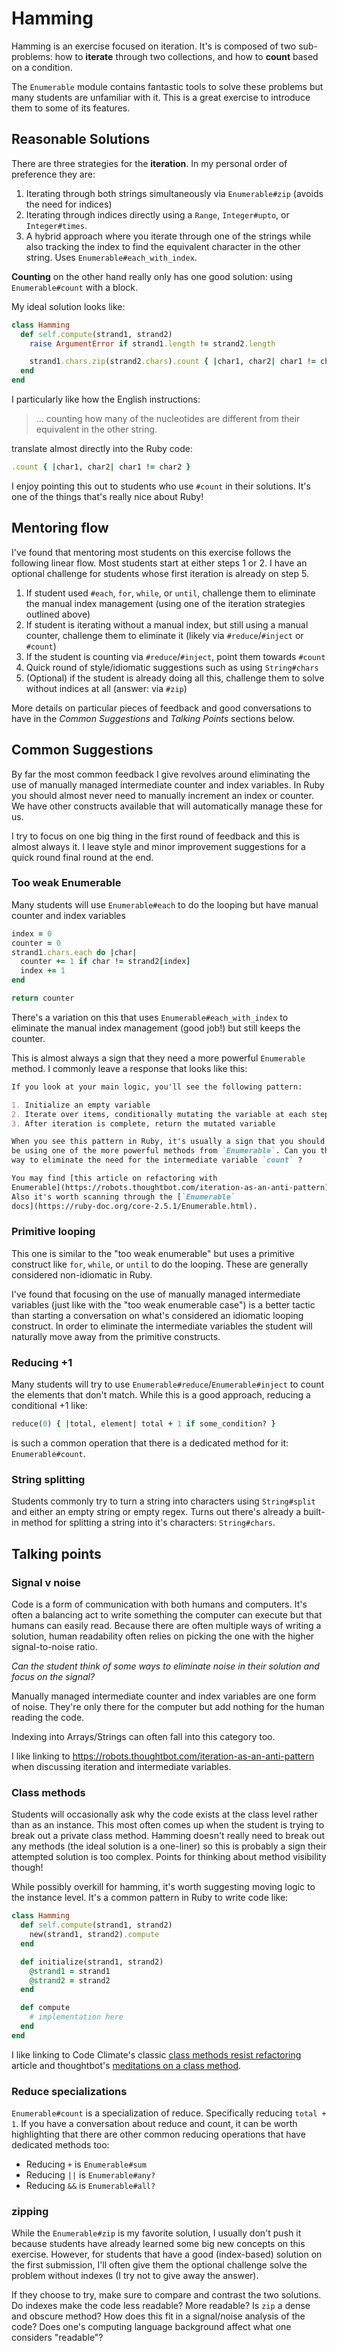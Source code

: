 # Hamming

Hamming is an exercise focused on iteration. It's is composed of two
sub-problems: how to **iterate** through two collections, and how to **count**
based on a condition.

The `Enumerable` module contains fantastic tools to solve these problems but
many students are unfamiliar with it. This is a great exercise to introduce them
to some of its features.

## Reasonable Solutions

There are three strategies for the **iteration**. In my personal order of
preference they are:

1. Iterating through both strings simultaneously via `Enumerable#zip` (avoids
   the need for indices)
2. Iterating through indices directly using a `Range`, `Integer#upto`, or
   `Integer#times`.
3. A hybrid approach where you iterate through one of the strings while also
   tracking the index to find the equivalent character in the other string. Uses
`Enumerable#each_with_index`.

**Counting** on the other hand really only has one good solution: using
`Enumerable#count` with a block.

My ideal solution looks like:

```ruby
class Hamming
  def self.compute(strand1, strand2)
    raise ArgumentError if strand1.length != strand2.length

    strand1.chars.zip(strand2.chars).count { |char1, char2| char1 != char2 }
  end
end
```

I particularly like how the English instructions:

> ... counting how many of the nucleotides are different from their equivalent in the other string.

translate almost directly into the Ruby code:

```ruby
.count { |char1, char2| char1 != char2 }
```

I enjoy pointing this out to students who use `#count` in their solutions. It's
one of the things that's really nice about Ruby!

## Mentoring flow

I've found that mentoring most students on this exercise follows the following
linear flow. Most students start at either steps 1 or 2. I have an optional
challenge for students whose first iteration is already on step 5.

1. If student used `#each`, `for`, `while`, or `until`, challenge them to
   eliminate the manual index management (using one of the iteration strategies
   outlined above)
2. If student is iterating without a manual index, but still using a manual
   counter, challenge them to eliminate it (likely via `#reduce`/`#inject` or
   `#count`)
3. If the student is counting via `#reduce`/`#inject`, point them towards
   `#count`
4. Quick round of style/idiomatic suggestions such as using `String#chars`
5. (Optional) if the student is already doing all this, challenge them to solve
   without indices at all (answer: via `#zip`)

More details on particular pieces of feedback and good conversations to have in
the _Common Suggestions_ and _Talking Points_ sections below.

## Common Suggestions

By far the most common feedback I give revolves around eliminating the use of
manually managed intermediate counter and index variables. In Ruby you should
almost never need to manually increment an index or counter. We have other
constructs available that will automatically manage these for us.

I try to focus on one big thing in the first round of feedback and this is
almost always it. I leave style and minor improvement suggestions for a quick
round final round at the end.

### Too weak Enumerable

Many students will use `Enumerable#each` to do the looping but have manual
counter and index variables

```ruby
index = 0
counter = 0
strand1.chars.each do |char|
  counter += 1 if char != strand2[index]
  index += 1
end

return counter
```

There's a variation on this that uses `Enumerable#each_with_index` to eliminate
the manual index management (good job!) but still keeps the counter.

This is almost always a sign that they need a more powerful `Enumerable` method.
I commonly leave a response that looks like this:

```md
If you look at your main logic, you'll see the following pattern:

1. Initialize an empty variable
2. Iterate over items, conditionally mutating the variable at each step
3. After iteration is complete, return the mutated variable

When you see this pattern in Ruby, it's usually a sign that you should instead
be using one of the more powerful methods from `Enumerable`. Can you think of a
way to eliminate the need for the intermediate variable `count` ?

You may find [this article on refactoring with
Enumerable](https://robots.thoughtbot.com/iteration-as-an-anti-pattern) helpful.
Also it's worth scanning through the [`Enumerable`
docs](https://ruby-doc.org/core-2.5.1/Enumerable.html).
```

### Primitive looping

This one is similar to the "too weak enumerable" but uses a primitive construct
like `for`, `while`, or `until` to do the looping. These are generally
considered non-idiomatic in Ruby.

I've found that focusing on the use of manually managed intermediate variables
(just like with the "too weak enumerable case") is a better tactic than starting
a conversation on what's considered an idiomatic looping construct. In order to
eliminate the intermediate variables the student will naturally move away from
the primitive constructs.

### Reducing +1

Many students will try to use `Enumerable#reduce`/`Enumerable#inject` to count
the elements that don't match. While this is a good approach, reducing a
conditional +1 like:

```ruby
reduce(0) { |total, element| total + 1 if some_condition? }
```

is such a common operation that there is a dedicated method for it:
`Enumerable#count`.

### String splitting

Students commonly try to turn a string into characters using `String#split` and
either an empty string or empty regex. Turns out there's already a built-in
method for splitting a string into it's characters: `String#chars`.

## Talking points

### Signal v noise

Code is a form of communication with both humans and computers. It's often a
balancing act to write something the computer can execute but that humans can
easily read. Because there are often multiple ways of writing a solution, human
readability often relies on picking the one with the higher signal-to-noise
ratio.

_Can the student think of some ways to eliminate noise in their solution and
focus on the signal?_

Manually managed intermediate counter and index variables are one form of noise.
They're only there for the computer but add nothing for the human reading the
code.

Indexing into Arrays/Strings can often fall into this category too.

I like linking to https://robots.thoughtbot.com/iteration-as-an-anti-pattern
when discussing iteration and intermediate variables.

### Class methods

Students will occasionally ask why the code exists at the class level rather
than as an instance. This most often comes up when the student is trying to
break out a private class method. Hamming doesn't really need to break out any
methods (the ideal solution is a one-liner) so this is probably a sign their
attempted solution is too complex. Points for thinking about method visibility
though!

While possibly overkill for hamming, it's worth suggesting moving logic to the
instance level. It's a common pattern in Ruby to write code like:

```ruby
class Hamming
  def self.compute(strand1, strand2)
    new(strand1, strand2).compute
  end

  def initialize(strand1, strand2)
    @strand1 = strand1
    @strand2 = strand2
  end

  def compute
    # implementation here
  end
end
```

I like linking to Code Climate's classic [class methods resist refactoring](https://codeclimate.com/blog/why-ruby-class-methods-resist-refactoring/)
article and thoughtbot's [meditations on a class method](https://robots.thoughtbot.com/meditations-on-a-class-method).

### Reduce specializations

`Enumerable#count` is a specialization of reduce. Specifically reducing `total +
1`. If you have a conversation about reduce and count, it can be worth
highlighting that there are other common reducing operations that have dedicated
methods too:

* Reducing `+` is `Enumerable#sum`
* Reducing `||` is `Enumerable#any?`
* Reducing `&&` is `Enumerable#all?`

### zipping

While the `Enumerable#zip` is my favorite solution, I usually don't push it
because students have already learned some big new concepts on this exercise.
However, for students that have a good (index-based) solution on the first
submission, I'll often give them the optional challenge solve the problem
without indexes (I try not to give away the answer).

If they choose to try, make sure to compare and contrast the two solutions. Do
indexes make the code less readable? More readable? Is `zip` a dense and obscure
method? How does this fit in a signal/noise analysis of the code? Does one's
computing language background affect what one considers "readable"?
